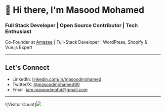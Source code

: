 # 👋 Hi there, I'm Masood Mohamed

### Full Stack Developer | Open Source Contributor | Tech Enthusiast

Co-Founder at [Amazee](https://amazee.studio) | Full-Stack Developer | WordPress, Shopify & Vue.js Expert

---

## Let's Connect
- LinkedIn: [linkedin.com/in/masoodmohamed](https://linkedin.com/in/masoodmohamed)
- Twitter/X: [@masoodmohamed90](https://x.com/masoodmohamed90)
- Email: iam.masoodmohd@gmail.com

---


![Visitor Count]![](https://komarev.com/ghpvc/?username=codebymasood)